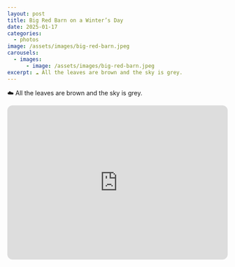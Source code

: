 ```yaml
---
layout: post
title: Big Red Barn on a Winter’s Day
date: 2025-01-17
categories:
  - photos
image: /assets/images/big-red-barn.jpeg
carousels:
  - images:
      - image: /assets/images/big-red-barn.jpeg
excerpt: ☁️ All the leaves are brown and the sky is grey.
---
```

☁️ All the leaves are brown and the sky is grey.

<iframe style="border-radius:12px" src="https://open.spotify.com/embed/track/1ZEOIhSn6BKErV59bIgn76?utm_source=generator" width="100%" height="352" frameBorder="0" allowfullscreen="" allow="autoplay; clipboard-write; encrypted-media; fullscreen; picture-in-picture" loading="lazy"></iframe>
